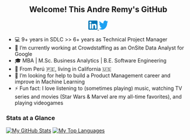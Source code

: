 <h2 align="center">
    Welcome! This Andre Remy's GitHub
</h2>

<p align="center">
    <a href="https://linkedin.com/in/andremy">
        <img src="./images/linkedin.png" width=25px height=25px>
    </a>
    <a href="https://twitter.com/AndRemy88">
        <img src="./images/twitter.png" width=25px height=25px>
    </a>
</p>

- :computer: 9+ years in SDLC >> 6+ years as Technical Project Manager
- :telescope: I’m currently working at Crowdstaffing as an OnSite Data Analyst for Google
- :mortar_board: MBA | M.Sc. Business Analytics | B.E. Software Engineering
- :round_pushpin: From Perú 🇵🇪, living in California :us:
- 🤔 I’m looking for help to build a Product Management career and improve in Machine Learning
- :zap: Fun fact: I love listening to (sometimes playing) music, watching TV series and movies (Star Wars & Marvel are my all-time favorites), and playing videogames

### Stats at a Glance
[![My GitHub Stats](https://github-readme-stats.vercel.app/api?username=AndRemy)](https://github.com/anuraghazra/github-readme-stats)
[![My Top Languages](https://github-readme-stats.vercel.app/api/top-langs/?username=AndRemy&layout=compact)](https://github.com/anuraghazra/github-readme-stats)


<!--
**AndRemy/AndRemy** is a ✨ _special_ ✨ repository because its `README.md` (this file) appears on your GitHub profile.

Here are some ideas to get you started:

- 🌱 I’m currently learning ...
- 👯 I’m looking to collaborate on ...
- 💬 Ask me about ...
- 📫 How to reach me: ...
- 😄 Pronouns: ...
-->
